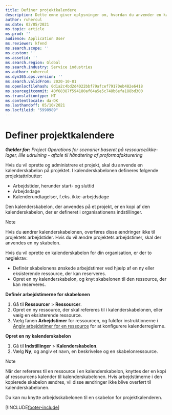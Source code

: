 ```yaml
---
title: Definer projektkalendere
description: Dette emne giver oplysninger om, hvordan du anvender en kalenderskabelon på et projekt til at spore projektplanen.
author: ruhercul
ms.date: 02/05/2021
ms.topic: article
ms.prod: ''
audience: Application User
ms.reviewer: kfend
ms.search.scope: ''
ms.custom: ''
ms.assetid: ''
ms.search.region: Global
ms.search.industry: Service industries
ms.author: ruhercul
ms.dyn365.ops.version: ''
ms.search.validFrom: 2020-10-01
ms.openlocfilehash: 0d1a2c4bd2d4022bbf79afcef79170eb482e6418
ms.sourcegitcommit: 40f68387f594180af64a5e5c748b6efa188bd300
ms.translationtype: HT
ms.contentlocale: da-DK
ms.lasthandoff: 05/10/2021
ms.locfileid: "5998989"
---
```

# <a name="define-project-calendars"></a>Definer projektkalendere

_**Gælder for:** Project Operations for scenarier baseret på ressource/ikke-lager, lille udrulning - aftale til håndtering af proformafakturering_

Hvis du vil oprette og administrere et projekt, skal du anvende en kalenderskabelon på projektet. I kalenderskabelonen defineres følgende projektattributter:

- Arbejdstider, herunder start- og sluttid
- Arbejdsdage
- Kalenderundtagelser, f.eks. ikke-arbejdsdage

Den kalenderskabelon, der anvendes på et projekt, er en kopi af den kalenderskabelon, der er defineret i organisationens indstillinger.

> [!NOTE]
> Hvis du ændrer kalenderskabelonen, overføres disse ændringer ikke til projektets arbejdstider. Hvis du vil ændre projektets arbejdstimer, skal der anvendes en ny skabelon.

Hvis du vil oprette en kalenderskabelon for din organisation, er der to nøglekrav:

- Definér skabelonens ønskede arbejdstimer ved hjælp af en ny eller eksisterende ressource, der kan reserveres.
- Opret en ny kalenderskabelon, og knyt skabelonen til den ressource, der kan reserveres.

**Definér arbejdstimerne for skabelonen**

1. Gå til **Ressourcer** \> **Ressourcer**.
2. Opret en ny ressource, der skal refereres til i kalenderskabelonen, eller vælg en eksisterende ressource.
3. Vælg fanen **Arbejdstimer** for ressourcen, og fuldfør instruktionerne i [Angiv arbejdstimer for en ressource](/dynamics365/field-service/set-work-hours-resource.md) for at konfigurere kalenderreglerne.

**Opret en ny kalenderskabelon**

1. Gå til **Indstillinger** \> **Kalenderskabelon**.
2. Vælg **Ny**, og angiv et navn, en beskrivelse og en skabelonressource.

> [!NOTE]
> Når der refereres til en ressource i en kalenderskabelon, knyttes der en kopi af ressourcens kalender til kalenderskabelonen. Hvis arbejdstimerne i den kopierede skabelon ændres, vil disse ændringer ikke blive overført til kalenderskabelonen.

Du kan nu knytte arbejdsskabelonen til en skabelon for projektkalenderen.


[!INCLUDE[footer-include](../includes/footer-banner.md)]

